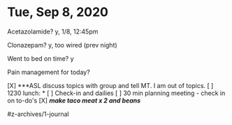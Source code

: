 # Tue, Sep 8, 2020
Acetazolamide? y, 1/8, 12:45pm

Clonazepam? y, too wired
(prev night)

Went to bed on time? y

Pain management for today?



[X] ***ASL discuss topics with group and tell MT. I am out of topics.
[ ] 1230 lunch: *
[ ] Check-in and dailies
[ ] 30 min planning meeting - check in on to-do's
[X] ***make taco meat x 2 and beans***

#z-archives/1-journal